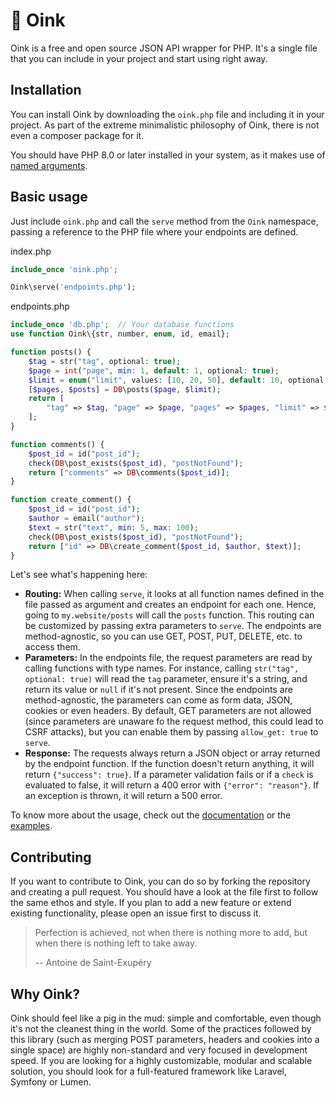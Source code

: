 # 🐽 Oink

Oink is a free and open source JSON API wrapper for PHP. It's a single file that you can include in your project and start using right away.

## Installation

You can install Oink by downloading the `oink.php` file and including it in your project. As part of the extreme minimalistic philosophy of Oink, there is not even a composer package for it.

You should have PHP 8.0 or later installed in your system, as it makes use of [named arguments](https://www.php.net/manual/en/functions.arguments.php#functions.named-arguments). 

## Basic usage

Just include `oink.php` and call the `serve` method from the `Oink` namespace, passing a reference to the PHP file where your endpoints are defined.

index.php
```php
include_once 'oink.php';

Oink\serve('endpoints.php');
```

endpoints.php
```php
include_once 'db.php';  // Your database functions
use function Oink\{str, number, enum, id, email};

function posts() {
	$tag = str("tag", optional: true);
	$page = int("page", min: 1, default: 1, optional: true);
	$limit = enum("limit", values: [10, 20, 50], default: 10, optional: true);
	[$pages, $posts] = DB\posts($page, $limit);
	return [
		"tag" => $tag, "page" => $page, "pages" => $pages, "limit" => $limit, "posts" => $posts
	];
}

function comments() {
	$post_id = id("post_id");
	check(DB\post_exists($post_id), "postNotFound");
	return ["comments" => DB\comments($post_id)];
}

function create_comment() {
	$post_id = id("post_id");
	$author = email("author");
	$text = str("text", min: 5, max: 100);
	check(DB\post_exists($post_id), "postNotFound");
	return ["id" => DB\create_comment($post_id, $author, $text)];
}
```

Let's see what's happening here:

* **Routing:** When calling `serve`, it looks at all function names defined in the file passed as argument and creates an endpoint for each one. Hence, going to `my.website/posts` will call the `posts` function. This routing can be customized by passing extra parameters to `serve`. The endpoints are method-agnostic, so you can use GET, POST, PUT, DELETE, etc. to access them.
* **Parameters:** In the endpoints file, the request parameters are read by calling functions with type names. For instance, calling `str("tag", optional: true)` will read the `tag` parameter, ensure it's a string, and return its value or `null` if it's not present. Since the endpoints are method-agnostic, the parameters can come as form data, JSON, cookies or even headers. By default, GET parameters are not allowed (since parameters are unaware fo the request method, this could lead to CSRF attacks), but you can enable them by passing `allow_get: true` to `serve`.
* **Response:** The requests always return a JSON object or array returned by the endpoint function. If the function doesn't return anything, it will return `{"success": true}`. If a parameter validation fails or if a `check` is evaluated to false, it will return a 400 error with `{"error": "reason"}`. If an exception is thrown, it will return a 500 error.

To know more about the usage, check out the [documentation](documentation.md) or the [examples](examples/).

## Contributing

If you want to contribute to Oink, you can do so by forking the repository and creating a pull request. You should have a look at the file first to follow the same ethos and style. If you plan to add a new feature or extend existing functionality, please open an issue first to discuss it.

> Perfection is achieved, not when there is nothing more to add, but when there is nothing left to take away.
>
> -- Antoine de Saint-Exupéry

## Why Oink?

Oink should feel like a pig in the mud: simple and comfortable, even though it's not the cleanest thing in the world. Some of the practices followed by this library (such as merging POST parameters, headers and cookies into a single space) are highly non-standard and very focused in development speed. If you are looking for a highly customizable, modular and scalable solution, you should look for a full-featured framework like Laravel, Symfony or Lumen.